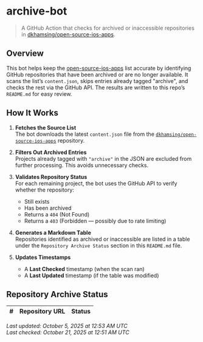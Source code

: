 # archive-bot

> A GitHub Action that checks for archived or inaccessible repositories in [dkhamsing/open-source-ios-apps](https://github.com/dkhamsing/open-source-ios-apps).

## Overview

This bot helps keep the [open-source-ios-apps](https://github.com/dkhamsing/open-source-ios-apps) list accurate by identifying GitHub repositories that have been archived or are no longer available. It scans the list’s `content.json`, skips entries already tagged "archive", and checks the rest via the GitHub API. The results are written to this repo’s `README.md` for easy review.


## How It Works

1. **Fetches the Source List**  
   The bot downloads the latest `content.json` file from the [`dkhamsing/open-source-ios-apps`](https://github.com/dkhamsing/open-source-ios-apps) repository.

2. **Filters Out Archived Entries**  
   Projects already tagged with `"archive"` in the JSON are excluded from further processing. This avoids unnecessary checks.

3. **Validates Repository Status**  
   For each remaining project, the bot uses the GitHub API to verify whether the repository:
   - Still exists
   - Has been archived
   - Returns a `404` (Not Found)
   - Returns a `403` (Forbidden — possibly due to rate limiting)

4. **Generates a Markdown Table**  
   Repositories identified as archived or inaccessible are listed in a table under the `Repository Archive Status` section in this `README.md` file.

5. **Updates Timestamps**  
   - A **Last Checked** timestamp (when the scan ran)
   - A **Last Updated** timestamp (if the table was modified)


## Repository Archive Status

| # | Repository URL | Status |
|---|----------------|--------|

*Last updated: October 5, 2025 at 12:53 AM UTC*  
*Last checked: October 21, 2025 at 12:51 AM UTC*